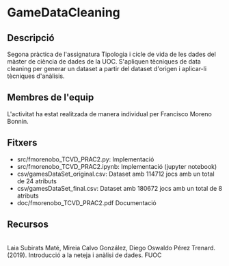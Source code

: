 # GameDataCleaning

## Descripció
Segona pràctica de l'assignatura Tipologia i cicle de vida de les dades del màster de ciència de dades de la UOC. S'apliquen tècniques de data cleaning per generar un dataset a partir del dataset d'origen i aplicar-li tècniques d'anàlisis.

## Membres de l'equip
L'activitat ha estat realitzada de manera individual per Francisco Moreno Bonnin.

## Fitxers 
* src/fmorenobo_TCVD_PRAC2.py: Implementació 
* src/fmorenobo_TCVD_PRAC2.ipynb: Implementació (jupyter notebook)
* csv/gamesDataSet_original.csv: Dataset amb 114712 jocs amb un total de 24 atributs
* csv/gamesDataSet_final.csv: Dataset amb 180672 jocs amb un total de 8 atributs
* doc/fmorenobo_TCVD_PRAC2.pdf Documentació

## Recursos
<BR>Laia Subirats Maté, Mireia Calvo González, Diego Oswaldo Pérez Trenard. (2019). Introducció a la neteja i anàlisi de dades. FUOC
